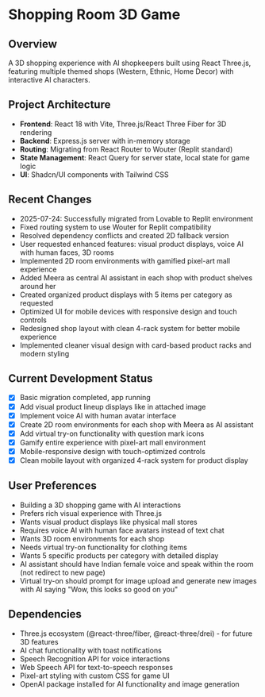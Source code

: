 # Shopping Room 3D Game

## Overview
A 3D shopping experience with AI shopkeepers built using React Three.js, featuring multiple themed shops (Western, Ethnic, Home Decor) with interactive AI characters.

## Project Architecture
- **Frontend**: React 18 with Vite, Three.js/React Three Fiber for 3D rendering
- **Backend**: Express.js server with in-memory storage
- **Routing**: Migrating from React Router to Wouter (Replit standard)
- **State Management**: React Query for server state, local state for game logic
- **UI**: Shadcn/UI components with Tailwind CSS

## Recent Changes
- 2025-07-24: Successfully migrated from Lovable to Replit environment
- Fixed routing system to use Wouter for Replit compatibility
- Resolved dependency conflicts and created 2D fallback version
- User requested enhanced features: visual product displays, voice AI with human faces, 3D rooms
- Implemented 2D room environments with gamified pixel-art mall experience
- Added Meera as central AI assistant in each shop with product shelves around her
- Created organized product displays with 5 items per category as requested
- Optimized UI for mobile devices with responsive design and touch controls
- Redesigned shop layout with clean 4-rack system for better mobile experience
- Implemented cleaner visual design with card-based product racks and modern styling

## Current Development Status
- [x] Basic migration completed, app running
- [x] Add visual product lineup displays like in attached image
- [x] Implement voice AI with human avatar interface
- [x] Create 2D room environments for each shop with Meera as AI assistant
- [x] Add virtual try-on functionality with question mark icons
- [x] Gamify entire experience with pixel-art mall environment
- [x] Mobile-responsive design with touch-optimized controls
- [x] Clean mobile layout with organized 4-rack system for product display

## User Preferences
- Building a 3D shopping game with AI interactions
- Prefers rich visual experience with Three.js
- Wants visual product displays like physical mall stores
- Requires voice AI with human face avatars instead of text chat
- Wants 3D room environments for each shop
- Needs virtual try-on functionality for clothing items
- Wants 5 specific products per category with detailed display
- AI assistant should have Indian female voice and speak within the room (not redirect to new page)
- Virtual try-on should prompt for image upload and generate new images with AI saying "Wow, this looks so good on you"

## Dependencies
- Three.js ecosystem (@react-three/fiber, @react-three/drei) - for future 3D features
- AI chat functionality with toast notifications
- Speech Recognition API for voice interactions
- Web Speech API for text-to-speech responses
- Pixel-art styling with custom CSS for game UI
- OpenAI package installed for AI functionality and image generation